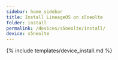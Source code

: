 ```yaml
---
sidebar: home_sidebar
title: Install LineageOS on s5neolte
folder: install
permalink: /devices/s5neolte/install/
device: s5neolte
---
```

{% include templates/device_install.md %}

